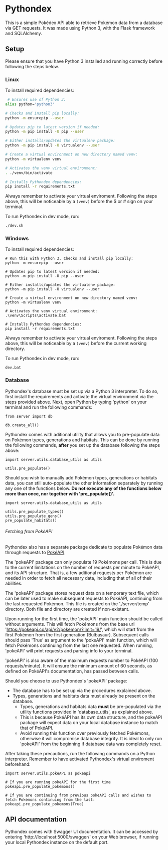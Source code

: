 # Pythondex #

This is a simple Pokédex API able to retrieve Pokémon data from a database
via GET requests. It was made using Python 3, with the Flask framework and
SQLAlchemy.

## Setup ##

Please ensure that you have Python 3 installed and running correctly before
following the steps below.


### Linux ###

To install required dependencies:

```bash
 # Ensures use of Python 3:
alias python='python3'

# Checks and install pip locally:
python -m ensurepip --user 

# Updates pip to latest version if needed:
python -m pip install -U pip --user

# Either installs/updates the virtualenv package:
python -m pip install -U virtualenv --user 

# Create a virtual environment on new directory named venv:
python -m virtualenv venv

# Activates the venv virtual environment:
. ./venv/bin/activate

# Installs Pythondex dependencies:
pip install -r requirements.txt
```

Always remember to activate your virtual enviroment. Following the steps above,
this will be noticeable by a `(venv)` before the $ or # sign on your terminal.

To run Pythondex in dev mode, run:
```bash
./dev.sh
```


### Windows ###

To install required dependencies:

```batch
# Run this with Python 3. Checks and install pip locally:
python -m ensurepip --user 

# Updates pip to latest version if needed:
python -m pip install -U pip --user

# Either installs/updates the virtualenv package:
python -m pip install -U virtualenv --user 

# Create a virtual environment on new directory named venv:
python -m virtualenv venv

# Activates the venv virtual environment:
.\venv\Scripts\activate.bat

# Installs Pythondex dependencies:
pip install -r requirements.txt
```

Always remember to activate your virtual enviroment. Following the steps above,
this will be noticeable by a `(venv)` before the current working directory.

To run Pythondex in dev mode, run:
```batch
dev.bat
```


### Database ###
Pythondex's database must be set up via a Python 3 interpreter. To do so, first install the requirements and activate the virtual environment via the steps provided above. Next, open Python by typing 'python' on your terminal and run the following commands:

```
from server import db

db.create_all()
```

Pythondex comes with aditional utility that allows you to pre-populate data on Pokémon types, generations and habitats. This can be done by running the following commands, **after** you set up the database following the steps above:

```
import server.utils.database_utils as utils

utils.pre_populate()
```

Should you wish to manually add Pokémon types, generations or habitats data, you can still auto-populate the other information separately by running any one of the functions below. **Do not execute any of the functions below more than once, nor together with 'pre_populate()'.**

```
import server.utils.database_utils as utils

utils.pre_populate_types()
utils.pre_populate_gens()
pre_populate_habitats()
```


###### Fetching from PokéAPI ######

Pythondex also has a separate package dedicate to populate Pokémon data through
requests to [PokéAPI](https://pokeapi.co/).

The 'pokeAPI' package can only populate 19 Pokémons per call. This is due to the current limitations on the number of requests per minute to PokéAPI, and its API structure. That is, a few aditional requests per Pokémon are needed in order to fetch all necessary data, including that of all of their abilities.

The 'pokeAPI' package stores request data on a temporary text file, which can be later used to make subsequent requests to PokéAPI, continuing from the last requested Pokémon. This file is created on the './server/temp' directory. Both file and directory are created if non-existant.

Upon running for the first time, the 'pokeAPI' main function should be called without arguments. This will fetch Pokémons from the base url 'https://pokeapi.co/api/v2/pokemon/?limit=19/', which will start from the first Pokémon from the first generation (Bulbasaur). Subsequent calls should pass 'True' as argument to the 'pokeAPI' main function, which will fetch Pokémons continuing from the last one requested. When running, 'pokeAPI' will print requests and parsing info to your terminal.

'pokeAPI' is also aware of the maximum requests number to PokéAPI (100 requests/minute). It will ensure the minimum amount of 60 seconds, as defined on PokéAPI's documentation, has passed between calls.

Should you choose to use Pythondex's 'pokeAPI' package:

- The database has to be set up via the procedures explained above.
- Types, generations and habitats data must already be present on the database.
  - Types, generations and habitats data **must** be pre-populated via the utility functions provided in 'database_utils', as explained above.
  - This is because PokéAPI has its own data structure, and the pokeAPI package will expect data on your local database instance to match that of PokéAPI.
  - Avoid running this function over previously fetched Pokémons, otherwise it will compromise database integrity. It is ideal to only run 'pokeAPI' from the beginning if database data was completely reset.

After taking these precautions, run the following commands on a Python interpreter. Remember to have activated Pythondex's virtual enviroment beforehand:

```
import server.utils.pokeAPI as pokeapi

# If you are running pokeAPI for the first time
pokeapi.pre_populate_pokemons()

# If you are continuing from previous pokeAPI calls and wishes to fetch Pokémons continuing from the last:
pokeapi.pre_populate_pokemons(True)
```


## API documentation ##

Pythondex comes with Swagger UI documentation. It can be accessed by entering 'http://localhost:5000/swagger/' on your Web browser, if running your local Pythondex instance on the default port.
